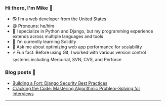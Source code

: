 ### Hi there, I'm Mike 👋

- 🌎 I’m a web developer from the United States
- 😄 Pronouns: he/him
- 🐍 I specialize in Python and Django, but my programming experience extends across multiple languages and tools
- 🌱 I’m currently learning Solidity
- 💬 Ask me about optimizing web app performance for scalability
- ⚡ Fun fact: Before using Git, I worked with various version control systems including Mercurial, SVN, CVS, and Perforce
### Blog posts 📰
- [Building a Fort: Django Security Best Practices](https://dev.to/topunix/building-a-fort-django-security-best-practices-4fa4)
- [Cracking the Code: Mastering Algorithmic Problem-Solving for Interviews](https://dev.to/topunix/cracking-the-code-mastering-algorithmic-problem-solving-for-interviews-17n)
---
